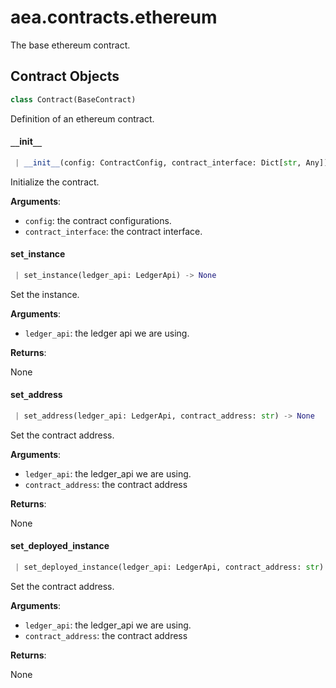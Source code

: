 <a name=".aea.contracts.ethereum"></a>
# aea.contracts.ethereum

The base ethereum contract.

<a name=".aea.contracts.ethereum.Contract"></a>
## Contract Objects

```python
class Contract(BaseContract)
```

Definition of an ethereum contract.

<a name=".aea.contracts.ethereum.Contract.__init__"></a>
#### `__`init`__`

```python
 | __init__(config: ContractConfig, contract_interface: Dict[str, Any])
```

Initialize the contract.

**Arguments**:

- `config`: the contract configurations.
- `contract_interface`: the contract interface.

<a name=".aea.contracts.ethereum.Contract.set_instance"></a>
#### set`_`instance

```python
 | set_instance(ledger_api: LedgerApi) -> None
```

Set the instance.

**Arguments**:

- `ledger_api`: the ledger api we are using.

**Returns**:

None

<a name=".aea.contracts.ethereum.Contract.set_address"></a>
#### set`_`address

```python
 | set_address(ledger_api: LedgerApi, contract_address: str) -> None
```

Set the contract address.

**Arguments**:

- `ledger_api`: the ledger_api we are using.
- `contract_address`: the contract address

**Returns**:

None

<a name=".aea.contracts.ethereum.Contract.set_deployed_instance"></a>
#### set`_`deployed`_`instance

```python
 | set_deployed_instance(ledger_api: LedgerApi, contract_address: str) -> None
```

Set the contract address.

**Arguments**:

- `ledger_api`: the ledger_api we are using.
- `contract_address`: the contract address

**Returns**:

None

